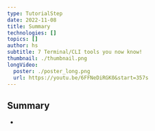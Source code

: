 ```yaml
---
type: TutorialStep
date: 2022-11-08
title: Summary
technologies: []
topics: []
author: hs
subtitle: 7 Terminal/CLI tools you now know!
thumbnail: ./thumbnail.png
longVideo:
  poster: ./poster_long.png
  url: https://youtu.be/6FFNeDiRGK0&start=357s
---
```


## Summary

* 
